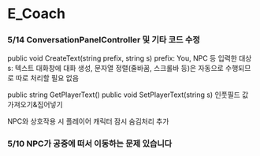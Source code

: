 # E_Coach
<h3>5/14 ConversationPanelController 및 기타 코드 수정</h3>
public void CreateText(string prefix, string s)
prefix: You, NPC 등 입력한 대상
s: 텍스트
대화창에 대화 생성, 문자열 정렬(줄바꿈, 스크롤바 등)은 자동으로 수행되므로 따로 처리할 필요 없음

public string GetPlayerText()
public void SetPlayerText(string s)
인풋필드 값 가져오기&집어넣기

NPC와 상호작용 시 플레이어 캐릭터 잠시 숨김처리 추가

<h3>5/10 NPC가 공중에 떠서 이동하는 문제 있습니다</h3>
